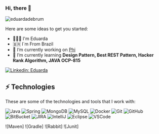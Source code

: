 ### Hi, there 👋

<p align="left"> <img src="https://komarev.com/ghpvc/?username=eduardadebrum" alt="eduardadebrum" /></p>

Here are some ideas to get you started:
- 👩🏻‍💻 I'm Eduarda 
- 🇧🇷 I´m From Brazil 
- 🔭 I’m currently working on [Phi](https://somosphi.com/)
- 🌱 I’m currently learning **Design Pattern, Best REST Pattern, Hacker Rank Algorithm, JAVA OCP-815**

[![Linkedin: Eduarda](https://img.shields.io/badge/-Linkedin-blue?style=flat-square&logo=Linkedin&logoColor=white&link=https://www.linkedin.com/in/eduardadebrumlucena/)](https://www.linkedin.com/in/eduardadebrumlucena/)


## ⚡ Technologies

These are some of the technologies and tools that I work with:

![Java](https://img.shields.io/badge/-Java-007396?style=flat-square&logo=java)
![Spring](https://img.shields.io/badge/-Spring-6DB33F?style=flat-square&logo=spring&logoColor=white)
![MongoDB](https://img.shields.io/badge/-MongoDB-black?style=flat-square&logo=mongodb)
![MySQL](https://img.shields.io/badge/-MySQL-4479A1?style=flat-square&logo=mysql&logoColor=white)
![Docker](https://img.shields.io/badge/-Docker-2496ED?style=flat-square&logo=docker&logoColor=white)
![Git](https://img.shields.io/badge/-Git-black?style=flat-square&logo=git)
![GitHub](https://img.shields.io/badge/-GitHub-181717?style=flat-square&logo=github)
![BitBucket](https://img.shields.io/badge/-BitBucket-darkblue?style=flat-square&logo=bitbucket)
![JIRA](https://img.shields.io/badge/-JIRA-0052CC?style=flat-square&logo=jira)
![IntelliJ](https://img.shields.io/badge/-IntelliJ%20IDEA-black?style=flat-square&logo=intellij-idea&logoColor=white)
![Eclipse](https://img.shields.io/badge/-Eclipse-2C2255?style=flat-square&logo=eclipse&logoColor=white)
![VSCode](https://img.shields.io/badge/-VSCode-007ACC?style=flat-square&logo=visual-studio-code&logoColor=white)

![Maven]
![Gradle]
![Rabbit]
![Junit] 
